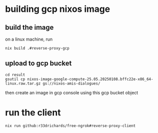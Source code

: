 # building gcp nixos image 

## build the image

on a linux machine, run 

```
nix build .#reverse-proxy-gcp
```

## upload to gcp bucket

```
cd result
gsutil cp nixos-image-google-compute-25.05.20250108.bffc22e-x86_64-linux.raw.tar.gz gs://nixos-amis-dialogues/
```

then create an image in gcp console using this gcp bucket object


# run the client 

```
nix run github:r33drichards/free-ngrok#reverse-proxy-client
```